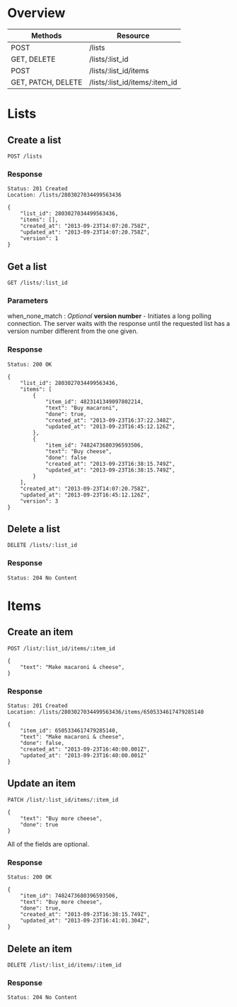 # Overview

| Methods                | Resource                       |
|------------------------|--------------------------------|
| POST                   | /lists                         |
| GET, DELETE            | /lists/:list_id                |
| POST                   | /lists/:list_id/items          |
| GET, PATCH, DELETE     | /lists/:list_id/items/:item_id |

# Lists

## Create a list

    POST /lists

### Response

    Status: 201 Created
    Location: /lists/2803027034499563436

    {
        "list_id": 2803027034499563436,
        "items": [],
        "created_at": "2013-09-23T14:07:20.758Z",
        "updated_at": "2013-09-23T14:07:20.758Z",
        "version": 1
    }


## Get a list

    GET /lists/:list_id

### Parameters

when_none_match
:   *Optional* **version number** - Initiates a long polling connection. The server waits with the response until the requested list has a version number different from the one given.

### Response

    Status: 200 OK

    {
        "list_id": 2803027034499563436,
        "items": [
            {
                "item_id": 4823141349097802214,
                "text": "Buy macaroni",
                "done": true,
                "created_at": "2013-09-23T16:37:22.348Z",
                "updated_at": "2013-09-23T16:45:12.126Z",
            },
            {
                "item_id": 7482473680396593506,
                "text": "Buy cheese",
                "done": false
                "created_at": "2013-09-23T16:38:15.749Z",
                "updated_at": "2013-09-23T16:38:15.749Z",
            }
        ],
        "created_at": "2013-09-23T14:07:20.758Z",
        "updated_at": "2013-09-23T16:45:12.126Z",
        "version": 3
    }


## Delete a list

    DELETE /lists/:list_id

### Response

    Status: 204 No Content


# Items

## Create an item

    POST /list/:list_id/items/:item_id

    {
        "text": "Make macaroni & cheese",
    }

### Response

    Status: 201 Created
    Location: /lists/2803027034499563436/items/6505334617479285140

    {
        "item_id": 6505334617479285140,
        "text": "Make macaroni & cheese",
        "done": false,
        "created_at": "2013-09-23T16:40:00.001Z",
        "updated_at": "2013-09-23T16:40:00.001Z"
    }


## Update an item

    PATCH /list/:list_id/items/:item_id

    {
        "text": "Buy more cheese",
        "done": true
    }

All of the fields are optional.

### Response

    Status: 200 OK

    {
        "item_id": 7482473680396593506,
        "text": "Buy more cheese",
        "done": true,
        "created_at": "2013-09-23T16:38:15.749Z",
        "updated_at": "2013-09-23T16:41:01.304Z",        
    }


## Delete an item

    DELETE /list/:list_id/items/:item_id

### Response

    Status: 204 No Content
